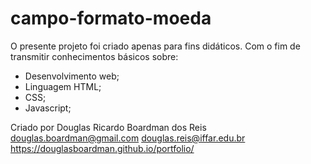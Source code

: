 # campo-formato-moeda
O presente projeto foi criado apenas para fins didáticos. Com o fim de transmitir conhecimentos básicos sobre:
  - Desenvolvimento web;
  - Linguagem HTML;
  - CSS;
  - Javascript;


Criado por Douglas Ricardo Boardman dos Reis
  douglas.boardman@gmail.com
  douglas.reis@iffar.edu.br
  https://douglasboardman.github.io/portfolio/

